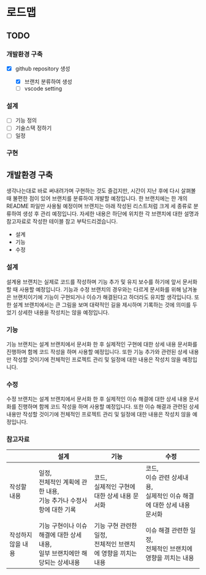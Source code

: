 # 로드맵

## TODO

### 개발환경 구축

- [x] github repository 생성

  - [x] 브랜치 분류하여 생성
  - [ ] vscode setting

### 설계

- [ ] 기능 정의
- [ ] 기술스택 정하기
- [ ] 일정

### 구현

## 개발환경 구축

생각나는대로 바로 써내려가며 구현하는 것도 즐겁지만, 시간이 지난 후에 다시 살펴볼 때 불편한 점이 있어 브랜치를 분류하여 개발할 예정입니다. 한 브랜치에는 한 개의 README 파일만 사용될 예정이며 브랜치는 아래 작성된 리스트처럼 크게 세 종류로 분류하여 생성 후 관리 예정입니다. 자세한 내용은 하단에 위치한 각 브랜치에 대한 설명과 참고자료로 작성한 테이블 참고 부탁드리겠습니다.

- 설계
- 기능
- 수정

### 설계

설계용 브랜치는 실제로 코드를 작성하며 기능 추가 및 유지 보수를 하기에 앞서 문서화할 때 사용할 예정입니다. 기능과 수정 브랜치의 경우와는 다르게 문서화를 위해 남겨놓은 브랜치이기에 기능이 구현되거나 이슈가 해결된다고 하더라도 유지할 생각입니다. 또한 설계 브랜치에서는 큰 그림을 보며 대략적인 길을 제시하며 기록하는 것에 의미를 두었기 상세한 내용을 작성치는 않을 예정입니다.

### 기능

기능 브랜치는 설계 브랜치에서 문서화 한 후 실제적인 구현에 대한 상세 내용 문서화를 진행하며 함께 코드 작성을 하며 사용할 예정입니다. 또한 기능 추가와 관련된 상세 내용만 작성할 것이기에 전체적인 프로젝트 관리 및 일정에 대한 내용은 작성치 않을 예정입니다.

### 수정

수정 브랜치는 설계 브랜치에서 문서화 한 후 실제적인 이슈 해결에 대한 상세 내용 문서화를 진행하며 함께 코드 작성을 하며 사용할 예정입니다. 또한 이슈 해결과 관련된 상세 내용만 작성할 것이기에 전체적인 프로젝트 관리 및 일정에 대한 내용은 작성치 않을 예정입니다.

### 참고자료

|                    | 설계                                                                             | 기능                                                             | 수정                                                                            |
| ------------------ | -------------------------------------------------------------------------------- | ---------------------------------------------------------------- | ------------------------------------------------------------------------------- |
| 작성할 내용        | 일정,<br /> 전체적인 계획에 관한 내용, <br /> 기능 추가나 수정사항에 대한 기록   | 코드,<br /> 실제적인 구현에 대한 상세 내용 문서화                | 코드,<br />이슈 관련 상세내용, <br />실제적인 이슈 해결에 대한 상세 내용 문서화 |
| 작성하지 않을 내용 | 기능 구현이나 이슈 해결에 대한 상세 내용,<br />일부 브랜치에만 해당되는 상세내용 | 기능 구현 관련한 일정,<br />전체적인 브랜치에 영향을 끼치는 내용 | 이슈 해결 관련한 일정, <br />전체적인 브랜치에 영향을 끼치는 내용               |
